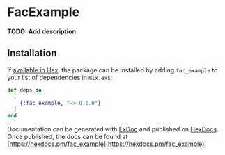 # FacExample

**TODO: Add description**

## Installation

If [available in Hex](https://hex.pm/docs/publish), the package can be installed
by adding `fac_example` to your list of dependencies in `mix.exs`:

```elixir
def deps do
  [
    {:fac_example, "~> 0.1.0"}
  ]
end
```

Documentation can be generated with [ExDoc](https://github.com/elixir-lang/ex_doc)
and published on [HexDocs](https://hexdocs.pm). Once published, the docs can
be found at [https://hexdocs.pm/fac_example](https://hexdocs.pm/fac_example).

